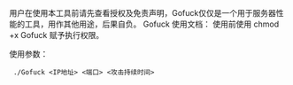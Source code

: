 用户在使用本工具前请先查看授权及免责声明，Gofuck仅仅是一个用于服务器性能的工具，用作其他用途，后果自负。
Gofuck 使用文档：
	  使用前使用 chmod +x Gofuck 赋予执行权限。
	
使用参数：

```shell
 ./Gofuck <IP地址> <端口> <攻击持续时间>
```
